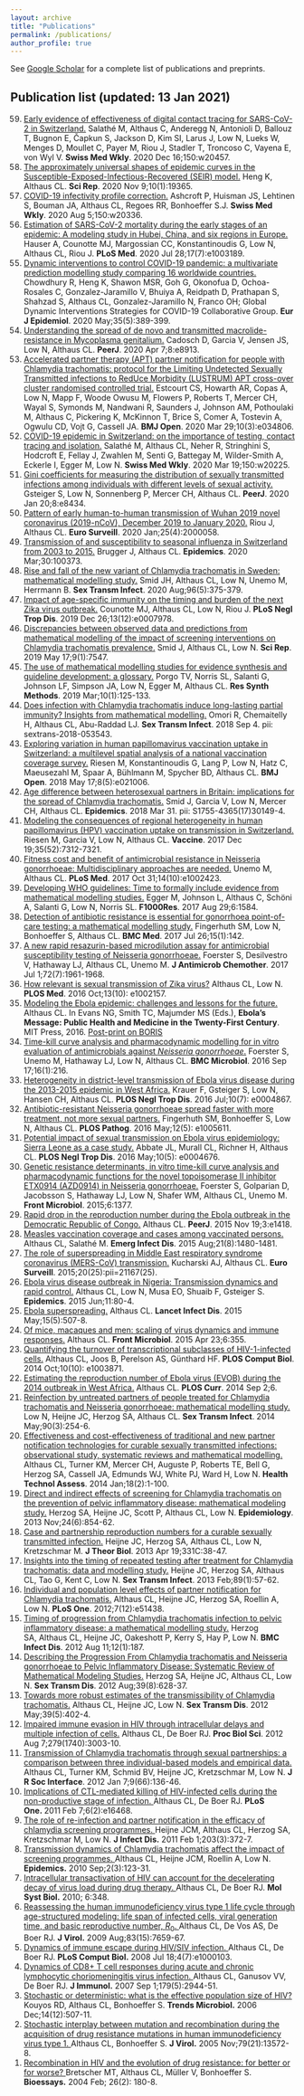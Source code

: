 ```yaml
---
layout: archive
title: "Publications"
permalink: /publications/
author_profile: true
---
```


See <a href="https://scholar.google.com/citations?user=DBKK9IsAAAAJ&hl=en">Google Scholar</a> for a complete list of publications and preprints.

<h2>Publication list (updated: 13 Jan 2021)</h2>
<ol reversed="">
<li><a href="https://doi.org/10.4414/smw.2020.20457">Early evidence of effectiveness of digital contact tracing for SARS-CoV-2 in Switzerland.</a>
Salathé M, Althaus C, Anderegg N, Antonioli D, Ballouz T, Bugnon E, Čapkun S, Jackson D, Kim SI, Larus J, Low N, Lueks W, Menges D, Moullet C, Payer M, Riou J, Stadler T, Troncoso C, Vayena E, von Wyl V.
<strong>Swiss Med Wkly</strong>. 2020 Dec 16;150:w20457.</li>
<li><a href="https://doi.org/10.1038/s41598-020-76563-8">The approximately universal shapes of epidemic curves in the Susceptible-Exposed-Infectious-Recovered (SEIR) model.</a>
Heng K, Althaus CL.
<strong>Sci Rep</strong>. 2020 Nov 9;10(1):19365.</li>
<li><a href="https://doi.org/10.4414/smw.2020.20336">COVID-19 infectivity profile correction.</a>
Ashcroft P, Huisman JS, Lehtinen S, Bouman JA, Althaus CL, Regoes RR, Bonhoeffer S.J.
<strong>Swiss Med Wkly</strong>. 2020 Aug 5;150:w20336.</li>
<li><a href="https://doi.org/10.1371/journal.pmed.1003189">Estimation of SARS-CoV-2 mortality during the early stages of an epidemic: A modeling study in Hubei, China, and six regions in Europe.</a>
Hauser A, Counotte MJ, Margossian CC, Konstantinoudis G, Low N, Althaus CL, Riou J.
<strong>PLoS Med</strong>. 2020 Jul 28;17(7):e1003189.</li>
<li><a href="https://doi.org/10.1007/s10654-020-00649-w">Dynamic interventions to control COVID-19 pandemic: a multivariate prediction modelling study comparing 16 worldwide countries.</a>
Chowdhury R, Heng K, Shawon MSR, Goh G, Okonofua D, Ochoa-Rosales C, Gonzalez-Jaramillo V, Bhuiya A, Reidpath D, Prathapan S, Shahzad S, Althaus CL, Gonzalez-Jaramillo N, Franco OH; Global Dynamic Interventions Strategies for COVID-19 Collaborative Group.
<strong>Eur J Epidemiol</strong>. 2020 May;35(5):389-399.</li>
<li><a href="https://doi.org/10.7717/peerj.8913">Understanding the spread of de novo and transmitted macrolide-resistance in Mycoplasma genitalium.</a>
Cadosch D, Garcia V, Jensen JS, Low N, Althaus CL.
<strong>PeerJ</strong>. 2020 Apr 7;8:e8913.</li>
<li><a href="https://doi.org/10.1136/bmjopen-2019-034806">Accelerated partner therapy (APT) partner notification for people with Chlamydia trachomatis: protocol for the Limiting Undetected Sexually Transmitted infections to RedUce Morbidity (LUSTRUM) APT cross-over cluster randomised controlled trial.</a>
Estcourt CS, Howarth AR, Copas A, Low N, Mapp F, Woode Owusu M, Flowers P, Roberts T, Mercer CH, Wayal S, Symonds M, Nandwani R, Saunders J, Johnson AM, Pothoulaki M, Althaus C, Pickering K, McKinnon T, Brice S, Comer A, Tostevin A, Ogwulu CD, Vojt G, Cassell JA.
<strong>BMJ Open</strong>. 2020 Mar 29;10(3):e034806.</li>
<li><a href="https://doi.org/10.4414/smw.2020.20225">COVID-19 epidemic in Switzerland: on the importance of testing, contact tracing and isolation.</a>
Salathé M, Althaus CL, Neher R, Stringhini S, Hodcroft E, Fellay J, Zwahlen M, Senti G, Battegay M, Wilder-Smith A, Eckerle I, Egger M, Low N.
 <strong>Swiss Med Wkly</strong>. 2020 Mar 19;150:w20225.</li>
<li><a href="https://doi.org/10.7717/peerj.8434">Gini coefficients for measuring the distribution of sexually transmitted infections among individuals with different levels of sexual activity.</a>
 Gsteiger S, Low N, Sonnenberg P, Mercer CH, Althaus CL.
 <strong>PeerJ</strong>. 2020 Jan 20;8:e8434.</li>
<li><a href="https://doi.org/10.2807/1560-7917.ES.2020.25.4.2000058">Pattern of early human-to-human transmission of Wuhan 2019 novel coronavirus (2019-nCoV), December 2019 to January 2020.</a>
Riou J, Althaus CL.
<strong>Euro Surveill</strong>. 2020 Jan;25(4):2000058.</li>
<li><a href="https://doi.org/10.1016/j.epidem.2019.100373">Transmission of and susceptibility to seasonal influenza in Switzerland from 2003 to 2015.</a>
Brugger J, Althaus CL.
<strong>Epidemics</strong>. 2020 Mar;30:100373.</li>
<li><a href="10.1136/sextrans-2019-054057">Rise and fall of the new variant of Chlamydia trachomatis in Sweden: mathematical modelling study.</a>
Smid JH, Althaus CL, Low N, Unemo M, Herrmann B.
<strong>Sex Transm Infect</strong>. 2020 Aug;96(5):375-379.</li>
<li><a href="https://doi.org/10.1371/journal.pntd.0007978">Impact of age-specific immunity on the timing and burden of the next Zika virus outbreak.</a>
Counotte MJ, Althaus CL, Low N, Riou J.
<strong>PLoS Negl Trop Dis</strong>. 2019 Dec 26;13(12):e0007978.</li>
 	<li><a href="https://doi.org/10.1038/s41598-019-44003-x">Discrepancies between observed data and predictions from mathematical modelling of the impact of screening interventions on Chlamydia trachomatis prevalence.</a>
Smid J, Althaus CL, Low N.
<strong>Sci Rep</strong>. 2019 May 17;9(1):7547.</li>
 	<li><a href="https://doi.org/10.1002/jrsm.1333">The use of mathematical modelling studies for evidence synthesis and guideline development: a glossary.</a>
Porgo TV, Norris SL, Salanti G, Johnson LF, Simpson JA, Low N, Egger M, Althaus CL.
<strong>Res Synth Methods</strong>. 2019 Mar;10(1):125-133.</li>
 	<li><a href="https://doi.org/10.1136/sextrans-2018-053543">Does infection with Chlamydia trachomatis induce long-lasting partial immunity? Insights from mathematical modelling.</a>
Omori R, Chemaitelly H, Althaus CL, Abu-Raddad LJ.
<strong>Sex Transm Infect</strong>. 2018 Sep 4. pii: sextrans-2018-053543.</li>
 	<li><a href="https://doi.org/10.1136/bmjopen-2017-021006">Exploring variation in human papillomavirus vaccination uptake in Switzerland: a multilevel spatial analysis of a national vaccination coverage survey.</a>
Riesen M, Konstantinoudis G, Lang P, Low N, Hatz C, Maeusezahl M, Spaar A, Bühlmann M, Spycher BD, Althaus CL.
<strong>BMJ Open</strong>. 2018 May 17;8(5):e021006.</li>
 	<li><a href="https://doi.org/10.1016/j.epidem.2018.03.004">Age difference between heterosexual partners in Britain: implications for the spread of Chlamydia trachomatis.</a>
Smid J, Garcia V, Low N, Mercer CH, Althaus CL.
<strong>Epidemics</strong>. 2018 Mar 31. pii: S1755-4365(17)30149-4.</li>
 	<li><a href="https://doi.org/10.1016/j.vaccine.2017.10.103">Modeling the consequences of regional heterogeneity in human papillomavirus (HPV) vaccination uptake on transmission in Switzerland.</a>
Riesen M, Garcia V, Low N, Althaus CL.
<strong>Vaccine</strong>. 2017 Dec 19;35(52):7312-7321.</li>
 	<li><a href="https://doi.org/10.1371/journal.pmed.1002423">Fitness cost and benefit of antimicrobial resistance in Neisseria gonorrhoeae: Multidisciplinary approaches are needed.</a>
Unemo M, Althaus CL.
<strong>PLoS Med</strong>. 2017 Oct 31;14(10):e1002423.</li>
 	<li><a href="https://doi.org/10.12688/f1000research.12367.2">Developing WHO guidelines: Time to formally include evidence from mathematical modelling studies.</a>
Egger M, Johnson L, Althaus C, Schöni A, Salanti G, Low N, Norris SL.
<strong>F1000Res</strong>. 2017 Aug 29;6:1584.</li>
 	<li><a href="https://doi.org/10.1186/s12916-017-0881-x">Detection of antibiotic resistance is essential for gonorrhoea point-of-care testing: a mathematical modelling study.</a>
Fingerhuth SM, Low N, Bonhoeffer S, Althaus CL.
<strong>BMC Med</strong>. 2017 Jul 26;15(1):142.</li>
 	<li><a href="https://doi.org/10.1093/jac/dkx113">A new rapid resazurin-based microdilution assay for antimicrobial susceptibility testing of Neisseria gonorrhoeae.</a>
Foerster S, Desilvestro V, Hathaway LJ, Althaus CL, Unemo M.
<strong>J Antimicrob Chemother</strong>. 2017 Jul 1;72(7):1961-1968.</li>
 	<li><a href="https://doi.org/10.1371/journal.pmed.1002157">How relevant is sexual transmission of Zika virus?</a>
Althaus CL, Low N.
<strong>PLOS Med</strong>. 2016 Oct;13(10): e1002157.</li>
 	<li><a href="https://mitpress.mit.edu/books/ebolas-message">Modeling the Ebola epidemic: challenges and lessons for the future.</a>
Althaus CL.
In Evans NG, Smith TC, Majumder MS (Eds.), <strong>Ebola’s Message: Public Health and Medicine in the Twenty-First Century</strong>. MIT Press, 2016.
<a href="https://doi.org/10.7892/boris.91589">Post-print on BORIS</a></li>
 	<li><a href="https://doi.org/10.1186/s12866-016-0838-9">Time-kill curve analysis and pharmacodynamic modelling for in vitro evaluation of antimicrobials against <em>Neisseria gonorrhoeae</em>.</a>
Foerster S, Unemo M, Hathaway LJ, Low N, Althaus CL.
<strong>BMC Microbiol</strong>. 2016 Sep 17;16(1):216.</li>
 	<li><a href="https://doi.org/10.1371/journal.pntd.0004867">Heterogeneity in district-level transmission of Ebola virus disease during the 2013-2015 epidemic in West Africa.</a>
Krauer F, Gsteiger S, Low N, Hansen CH, Althaus CL.
<strong>PLOS Negl Trop Dis</strong>. 2016 Jul;10(7): e0004867.</li>
 	<li><a href="https://doi.org/10.1371/journal.ppat.1005611">Antibiotic-resistant Neisseria gonorrhoeae spread faster with more treatment, not more sexual partners.</a>
Fingerhuth SM, Bonhoeffer S, Low N, Althaus CL.
<strong>PLOS Pathog</strong>. 2016 May;12(5): e1005611.</li>
 	<li><a href="https://doi.org/10.1371/journal.pntd.0004676">Potential impact of sexual transmission on Ebola virus epidemiology: Sierra Leone as a case study.</a>
Abbate JL, Murall CL, Richner H, Althaus CL.
<strong>PLOS Negl Trop Dis</strong>. 2016 May;10(5): e0004676.</li>
 	<li><a href="https://doi.org/10.3389/fmicb.2015.01377">Genetic resistance determinants, in vitro time-kill curve analysis and pharmacodynamic functions for the novel topoisomerase II inhibitor ETX0914 (AZD0914) in Neisseria gonorrhoeae.</a>
Foerster S, Golparian D, Jacobsson S, Hathaway LJ, Low N, Shafer WM, Althaus CL, Unemo M.
<strong>Front Microbiol</strong>. 2015;6:1377.</li>
 	<li><a href="https://doi.org/10.7717/peerj.1418">Rapid drop in the reproduction number during the Ebola outbreak in the Democratic Republic of Congo.</a>
Althaus CL.
<strong>PeerJ</strong>. 2015 Nov 19;3:e1418.</li>
 	<li><a href="https://doi.org/10.3201/eid2108.150284">Measles vaccination coverage and cases among vaccinated persons.</a>
Althaus CL, Salathé M.
<strong>Emerg Infect Dis</strong>. 2015 Aug;21(8):1480-1481.</li>
 	<li><a href="https://doi.org/10.2807/1560-7917.ES2015.20.25.21167">The role of superspreading in Middle East respiratory syndrome coronavirus (MERS-CoV) transmission.</a>
Kucharski AJ, Althaus CL.
<strong>Euro Surveill</strong>. 2015;20(25):pii=21167(25).</li>
 	<li><a href="https://doi.org/10.1016/j.epidem.2015.03.001">Ebola virus disease outbreak in Nigeria: Transmission dynamics and rapid control.</a>
Althaus CL, Low N, Musa EO, Shuaib F, Gsteiger S.
<strong>Epidemics</strong>. 2015 Jun;11:80-4.</li>
 	<li><a href="https://doi.org/10.1016/S1473-3099(15)70135-0">Ebola superspreading.</a>
Althaus CL.
<strong>Lancet Infect Dis</strong>. 2015 May;15(5):507-8.</li>
 	<li><a href="https://doi.org/10.3389/fmicb.2015.00355">Of mice, macaques and men: scaling of virus dynamics and immune responses.</a>
Althaus CL.
<strong>Front Microbiol</strong>. 2015 Apr 23;6:355.</li>
 	<li><a href="https://doi.org/10.1371/journal.pcbi.1003871" target="_blank" rel="noopener noreferrer">Quantifying the turnover of transcriptional subclasses of HIV-1-infected cells.</a>
Althaus CL, Joos B, Perelson AS, Günthard HF.
<strong>PLOS Comput Biol</strong>. 2014 Oct;10(10): e1003871.</li>
 	<li><a href="https://doi.org/10.1371/currents.outbreaks.91afb5e0f279e7f29e7056095255b288" target="_blank" rel="noopener noreferrer">Estimating the reproduction number of Ebola virus (EVOB) during the 2014 outbreak in West Africa.</a>
Althaus CL.
<strong>PLOS Curr</strong>. 2014 Sep 2;6.</li>
 	<li><a href="https://doi.org/10.1136/sextrans-2013-051279">Reinfection by untreated partners of people treated for Chlamydia trachomatis and Neisseria gonorrhoeae: mathematical modelling study.</a>
Low N, Heijne JC,&nbsp;Herzog SA, Althaus CL.
<strong>Sex Transm Infect</strong>. 2014 May;90(3):254-6.</li>
 	<li><a href="https://doi.org/10.3310/hta18020" target="_blank" rel="noopener noreferrer">Effectiveness and cost-effectiveness of traditional and new partner notification technologies for curable sexually transmitted infections: observational study, systematic reviews and mathematical modelling.</a>
Althaus CL, Turner KM, Mercer CH, Auguste P, Roberts TE, Bell G, Herzog SA, Cassell JA, Edmunds WJ, White PJ, Ward H, Low N.
<strong>Health Technol Assess</strong>. 2014 Jan;18(2):1-100.</li>
 	<li><a href="https://doi.org/10.1097/EDE.0b013e31829e110e" target="_blank" rel="noopener noreferrer">Direct and indirect effects of screening for Chlamydia trachomatis on the prevention of pelvic inflammatory disease: mathematical modeling study.</a>
Herzog SA, Heijne JC, Scott P,&nbsp;Althaus CL, Low N.
<strong>Epidemiology</strong>. 2013 Nov;24(6):854-62.</li>
 	<li><a href="https://doi.org/10.1016/j.jtbi.2013.04.010" target="_blank" rel="noopener noreferrer">Case and partnership reproduction numbers for a curable sexually transmitted infection.</a>
Heijne JC,&nbsp;Herzog SA, Althaus CL, Low N, Kretzschmar M.
<strong>J Theor Biol</strong>. 2013 Apr 19;331C:38-47.</li>
 	<li><a href="https://doi.org/10.1136/sextrans-2011-050468" target="_blank" rel="noopener noreferrer">Insights into the timing of repeated testing after treatment for Chlamydia trachomatis: data and modelling study.</a>
Heijne JC, Herzog SA,&nbsp;Althaus CL, Tao G, Kent C, Low N.
<strong>Sex Transm Infect</strong>. 2013 Feb;89(1):57-62.</li>
 	<li><a href="https://doi.org/10.1371/journal.pone.0051438" target="_blank" rel="noopener noreferrer">Individual and population level effects of partner notification for Chlamydia trachomatis.</a>
Althaus CL, Heijne JC,&nbsp;Herzog SA, Roellin A, Low N.
<strong>PLoS One</strong>. 2012;7(12):e51438.</li>
 	<li><a href="https://doi.org/10.1186/1471-2334-12-187" target="_blank" rel="noopener noreferrer">Timing of progression from Chlamydia trachomatis infection to pelvic inflammatory disease: a mathematical modelling study.</a>
Herzog SA,&nbsp;Althaus CL, Heijne JC, Oakeshott P, Kerry S, Hay P, Low N.
<strong>BMC Infect Dis</strong>. 2012 Aug 11;12(1):187.</li>
 	<li><a href="https://doi.org/10.1097/OLQ.0b013e31825159ff" target="_blank" rel="noopener noreferrer">Describing the Progression From Chlamydia trachomatis and Neisseria gonorrhoeae to Pelvic Inflammatory Disease: Systematic Review of Mathematical Modeling Studies.</a>
Herzog SA, Heijne JC, Althaus CL, Low N.
<strong>Sex Transm Dis</strong>. 2012 Aug;39(8):628-37.</li>
 	<li><a href="https://doi.org/10.1097/OLQ.0b013e318248a550" target="_blank" rel="noopener noreferrer">Towards more robust estimates of the transmissibility of Chlamydia trachomatis.</a>
Althaus CL, Heijne JC, Low N.
<strong>Sex Transm Dis</strong>. 2012 May;39(5):402-4.</li>
 	<li><a href="https://doi.org/10.1098/rspb.2012.0328" target="_blank" rel="noopener noreferrer">Impaired immune evasion in HIV through intracellular delays and multiple infection of cells.</a>
Althaus CL, De Boer RJ.
<strong>Proc Biol Sci</strong>. 2012 Aug 7;279(1740):3003-10.</li>
 	<li><a href="https://doi.org/10.1098/rsif.2011.0131" target="_blank" rel="noopener noreferrer">Transmission of Chlamydia trachomatis through sexual partnerships: a comparison between three individual-based models and empirical data.</a>
Althaus CL, Turner KM, Schmid BV, Heijne JC, Kretzschmar M, Low N.
<strong>J R Soc Interface</strong>. 2012 Jan 7;9(66):136-46.</li>
 	<li><a href="https://doi.org/10.1371/journal.pone.0016468" target="_blank" rel="noopener noreferrer">Implications of CTL-mediated killing of HIV-infected cells during the non-productive stage of infection.
</a>Althaus CL, De Boer RJ.
<strong>PLoS One.&nbsp;</strong>2011 Feb 7;6(2):e16468.</li>
 	<li><a href="https://doi.org/10.1093/infdis/jiq050" target="_blank" rel="noopener noreferrer">The role of re-infection and partner notification in the efficacy of chlamydia screening programmes.
</a>Heijne JCM, Althaus CL, Herzog SA, Kretzschmar M, Low N.
<strong>J Infect Dis.</strong> 2011 Feb 1;203(3):372-7.</li>
 	<li><a href="https://doi.org/10.1016/j.epidem.2010.04.002" target="_blank" rel="noopener noreferrer">Transmission dynamics of Chlamydia trachomatis affect the impact of screening programmes.
</a>Althaus CL, Heijne JCM, Roellin A, Low N.
<strong>Epidemics.</strong> 2010 Sep;2(3):123-31.</li>
 	<li><a href="https://doi.org/10.1038/msb.2010.4" target="_blank" rel="noopener noreferrer">Intracellular transactivation of HIV can account for the decelerating decay of virus load during drug therapy.
</a>Althaus CL, De Boer RJ.
<strong>Mol Syst Biol.</strong> 2010; 6:348.</li>
 	<li><a href="https://doi.org/10.1128/JVI.01799-08" target="_blank" rel="noopener noreferrer">Reassessing the human immunodeficiency virus type 1 life cycle through age-structured modeling: life span of infected cells, viral generation time, and basic reproductive number, <em>R</em><sub>0</sub>.
</a>Althaus CL, De Vos AS, De Boer RJ.
<strong>J Virol.</strong> 2009 Aug;83(15):7659-67.</li>
 	<li><a href="https://doi.org/10.1371/journal.pcbi.1000103" target="_blank" rel="noopener noreferrer">Dynamics of immune escape during HIV/SIV infection.
</a>Althaus CL, De Boer RJ.
<strong>PLoS Comput Biol.</strong> 2008 Jul 18;4(7):e1000103.</li>
 	<li><a href="https://doi.org/10.4049/jimmunol.179.5.2944" target="_blank" rel="noopener noreferrer">Dynamics of CD8+ T cell responses during acute and chronic lymphocytic choriomeningitis virus infection.
</a>Althaus CL, Ganusov VV, De Boer RJ.
<strong>J Immunol.</strong> 2007 Sep 1;179(5):2944-51.</li>
 	<li><a href="https://doi.org/10.1016/j.tim.2006.10.001" target="_blank" rel="noopener noreferrer">Stochastic or&nbsp;deterministic: what is the effective population size of HIV?
</a>Kouyos RD, Althaus CL, Bonhoeffer S.
<strong>Trends Microbiol.</strong> 2006 Dec;14(12):507-11.</li>
 	<li><a href="https://doi.org/10.1128/JVI.79.21.13572-13578.2005" target="_blank" rel="noopener noreferrer">Stochastic interplay between mutation and recombination during the acquisition of drug resistance mutations in human immunodeficiency virus type 1.
</a>Althaus CL, Bonhoeffer S.
<strong>J Virol.</strong> 2005 Nov;79(21):13572-8.</li>
 	<li><a href="https://doi.org/10.1002/bies.10386" target="_blank" rel="noopener noreferrer">Recombination in HIV and the evolution of drug resistance: for better or for worse?
</a>Bretscher MT, Althaus CL, Müller V, Bonhoeffer S.
<strong>Bioessays.</strong> 2004 Feb; 26(2): 180-8.</li>
</ol>
